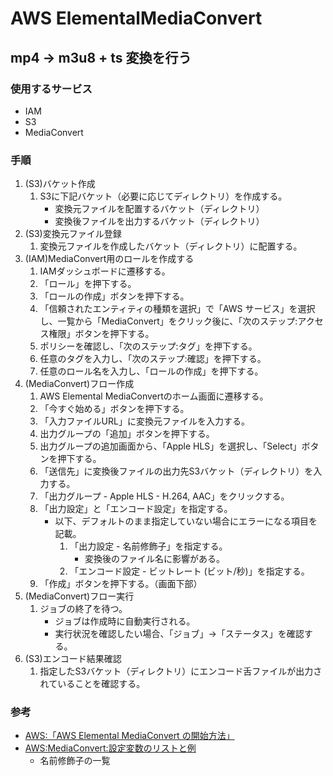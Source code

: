 # AWS ElementalMediaConvert

## mp4 → m3u8 + ts 変換を行う

### 使用するサービス

- IAM
- S3
- MediaConvert

### 手順

1. (S3)バケット作成
   1. S3に下記バケット（必要に応じてディレクトリ）を作成する。
      - 変換元ファイルを配置するバケット（ディレクトリ）
      - 変換後ファイルを出力するバケット（ディレクトリ）
2. (S3)変換元ファイル登録
   1. 変換元ファイルを作成したバケット（ディレクトリ）に配置する。
3. (IAM)MediaConvert用のロールを作成する
   1. IAMダッシュボードに遷移する。
   2. 「ロール」を押下する。
   3. 「ロールの作成」ボタンを押下する。
   4. 「信頼されたエンティティの種類を選択」で「AWS サービス」を選択し、一覧から「MediaConvert」をクリック後に、「次のステップ:アクセス権限」ボタンを押下する。
   5. ポリシーを確認し、「次のステップ:タグ」を押下する。
   6. 任意のタグを入力し、「次のステップ:確認」を押下する。
   7. 任意のロール名を入力し、「ロールの作成」を押下する。
4. (MediaConvert)フロー作成
   1. AWS Elemental MediaConvertのホーム画面に遷移する。
   2. 「今すぐ始める」ボタンを押下する。
   3. 「入力ファイルURL」に変換元ファイルを入力する。
   4. 出力グループの「追加」ボタンを押下する。
   5. 出力グループの追加画面から、「Apple HLS」を選択し、「Select」ボタンを押下する。
   6. 「送信先」に変換後ファイルの出力先S3バケット（ディレクトリ）を入力する。
   7. 「出力グループ - Apple HLS - H.264, AAC」をクリックする。
   8. 「出力設定」と「エンコード設定」を指定する。
      - 以下、デフォルトのまま指定していない場合にエラーになる項目を記載。
           1. 「出力設定 - 名前修飾子」を指定する。
              - 変換後のファイル名に影響がある。
           2. 「エンコード設定 - ビットレート (ビット/秒)」を指定する。
   9. 「作成」ボタンを押下する。（画面下部）
5. (MediaConvert)フロー実行
   1. ジョブの終了を待つ。
      - ジョブは作成時に自動実行される。
      - 実行状況を確認したい場合、「ジョブ」→「ステータス」を確認する。
6. (S3)エンコード結果確認
   1. 指定したS3バケット（ディレクトリ）にエンコード舌ファイルが出力されていることを確認する。

### 参考

- [AWS:「AWS Elemental MediaConvert の開始方法」](https://aws.amazon.com/jp/mediaconvert/getting-started/)
- [AWS:MediaConvert:設定変数のリストと例](https://docs.aws.amazon.com/ja_jp/mediaconvert/latest/ug/list-of-settings-variables-with-examples.html)
  - 名前修飾子の一覧